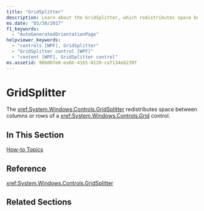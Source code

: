 ```yaml
---
title: "GridSplitter"
description: Learn about the GridSplitter, which redistributes space between columns or rows of a Grid control, via helpful links.
ms.date: "03/30/2017"
f1_keywords: 
  - "AutoGeneratedOrientationPage"
helpviewer_keywords: 
  - "controls [WPF], GridSplitter"
  - "GridSplitter control [WPF]"
  - "content [WPF], GridSplitter control"
ms.assetid: 98b007e8-ea6b-41b5-8120-ca7134e8239f
---
```

# GridSplitter
The <xref:System.Windows.Controls.GridSplitter> redistributes space between columns or rows of a <xref:System.Windows.Controls.Grid> control.  
  
## In This Section  
 [How-to Topics](gridsplitter-how-to-topics.md)  
  
## Reference  
 <xref:System.Windows.Controls.GridSplitter>  
  
## Related Sections
